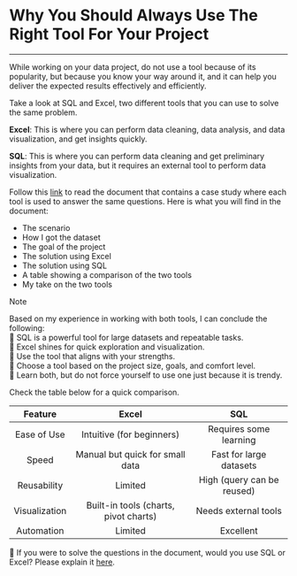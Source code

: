 # Why You Should Always Use The Right Tool For Your Project
----

While working on your data project, do not use a tool because of its popularity, but because you know your way around it, and it can help you deliver the expected results effectively and efficiently.


Take a look at SQL and Excel, two different tools that you can use to solve the same problem.

**Excel**: This is where you can perform data cleaning, data analysis, and data visualization, and get insights quickly.

**SQL**: This is where you can perform data cleaning and get preliminary insights from your data, but it requires an external tool to perform data visualization.


Follow this [link](https://www.linkedin.com/posts/edwigesongong_choose-the-right-tool-for-your-project-activity-7327649585319813120-5A0B?utm_source=share&utm_medium=member_desktop&rcm=ACoAAB_1EqsB-d45rChQ2ctmpgYCEopN9YPppR0) to read the document that contains a case study where each tool is used to answer the same questions. 
Here is what you will find in the document:

* The scenario  
* How I got the dataset  
* The goal of the project  
* The solution using Excel  
* The solution using SQL  
* A table showing a comparison of the two tools  
* My take on the two tools  


> [!NOTE]
> Based on my experience in working with both tools, I can conclude the following:  
> :large_blue_circle: SQL is a powerful tool for large datasets and repeatable tasks.  
> :large_blue_circle: Excel shines for quick exploration and visualization.  
> :large_blue_circle: Use the tool that aligns with your strengths.  
> :large_blue_circle: Choose a tool based on the project size, goals, and comfort level.  
> :large_blue_circle: Learn both, but do not force yourself to use one just because it is trendy.

Check the table below for a quick comparison.

| Feature	| Excel	| SQL |
|:----------:|:--------:|:---------:|
| Ease of Use	| Intuitive (for beginners) | Requires some learning |
| Speed	| Manual but quick for small data	| Fast for large datasets |
| Reusability	| Limited	| High (query can be reused) |
| Visualization	| Built-in tools (charts, pivot charts)	| Needs external tools |
| Automation	| Limited	| Excellent |


📌 If you were to solve the questions in the document, would you use SQL or Excel? Please explain it [here](https://www.linkedin.com/in/edwigesongong/).
